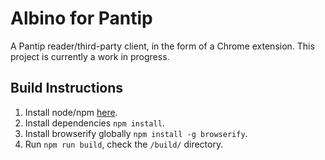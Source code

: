 # Albino for Pantip
A Pantip reader/third-party client, in the form of a Chrome extension.
This project is currently a work in progress.
## Build Instructions
1. Install node/npm [here](https://nodejs.org/en/).
2. Install dependencies `npm install`.
3. Install browserify globally
`npm install -g browserify`.
4. Run `npm run build`, check the `/build/` directory.
